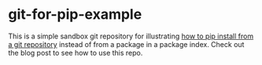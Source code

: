 # git-for-pip-example

This is a simple sandbox git repository for illustrating [how to pip install from a git repository](https://matiascodesal.com/blog/how-use-git-repository-pip-dependency/) instead of from a package in a package index. Check out the blog post to see how to use this repo.
